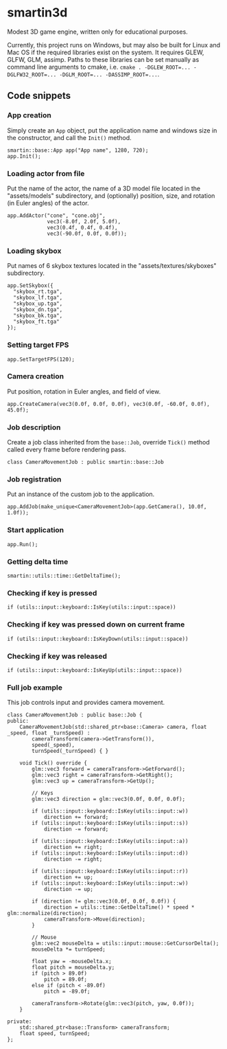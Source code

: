 # smartin3d
Modest 3D game engine, written only for educational purposes.

Currently, this project runs on Windows, but may also be built for Linux and Mac OS if the required libraries exist on the system. It requires GLEW, GLFW, GLM, assimp. Paths to these libraries can be set manually as command line arguments to cmake, i.e. ```cmake . -DGLEW_ROOT=... -DGLFW32_ROOT=... -DGLM_ROOT=... -DASSIMP_ROOT=...```.

## Code snippets
### App creation
Simply create an ```App``` object, put the application name and windows size in the constructor, and call the ```Init()``` method.
```
smartin::base::App app("App name", 1280, 720);
app.Init();
```
### Loading actor from file
Put the name of the actor, the name of a 3D model file located in the "assets/models" subdirectory, and (optionally) position, size, and rotation (in Euler angles) of the actor.
```
app.AddActor("cone", "cone.obj",
             vec3(-8.0f, 2.0f, 5.0f),
             vec3(0.4f, 0.4f, 0.4f),
             vec3(-90.0f, 0.0f, 0.0f));
```
### Loading skybox
Put names of 6 skybox textures located in the "assets/textures/skyboxes" subdirectory.
```
app.SetSkybox({
  "skybox_rt.tga",
  "skybox_lf.tga",
  "skybox_up.tga",
  "skybox_dn.tga",
  "skybox_bk.tga",
  "skybox_ft.tga"
});
```
### Setting target FPS
```
app.SetTargetFPS(120);
```
### Camera creation
Put position, rotation in Euler angles, and field of view.
```
app.CreateCamera(vec3(0.0f, 0.0f, 0.0f), vec3(0.0f, -60.0f, 0.0f), 45.0f);
```
### Job description
Create a job class inherited from the ```base::Job```, override ```Tick()``` method called every frame before rendering pass.
```
class CameraMovementJob : public smartin::base::Job
```
### Job registration
Put an instance of the custom job to the application.
```
app.AddJob(make_unique<CameraMovementJob>(app.GetCamera(), 10.0f, 1.0f));
```
### Start application
```
app.Run();
```
### Getting delta time
```
smartin::utils::time::GetDeltaTime();
```
### Checking if key is pressed
```
if (utils::input::keyboard::IsKey(utils::input::space))
```
### Checking if key was pressed down on current frame
```
if (utils::input::keyboard::IsKeyDown(utils::input::space))
```
### Checking if key was released
```
if (utils::input::keyboard::IsKeyUp(utils::input::space))
```
### Full job example
This job controls input and provides camera movement.
```
class CameraMovementJob : public base::Job {
public:
    CameraMovementJob(std::shared_ptr<base::Camera> camera, float _speed, float _turnSpeed) :
        cameraTransform(camera->GetTransform()),
        speed(_speed),
        turnSpeed(_turnSpeed) { }

    void Tick() override {
        glm::vec3 forward = cameraTransform->GetForward();
        glm::vec3 right = cameraTransform->GetRight();
        glm::vec3 up = cameraTransform->GetUp();

        // Keys
        glm::vec3 direction = glm::vec3(0.0f, 0.0f, 0.0f);

        if (utils::input::keyboard::IsKey(utils::input::w))
            direction += forward;
        if (utils::input::keyboard::IsKey(utils::input::s))
            direction -= forward;

        if (utils::input::keyboard::IsKey(utils::input::a))
            direction += right;
        if (utils::input::keyboard::IsKey(utils::input::d))
            direction -= right;

        if (utils::input::keyboard::IsKey(utils::input::r))
            direction += up;
        if (utils::input::keyboard::IsKey(utils::input::w))
            direction -= up;

        if (direction != glm::vec3(0.0f, 0.0f, 0.0f)) {
            direction = utils::time::GetDeltaTime() * speed * glm::normalize(direction);
            cameraTransform->Move(direction);
        }

        // Mouse
        glm::vec2 mouseDelta = utils::input::mouse::GetCursorDelta();
        mouseDelta *= turnSpeed;

        float yaw = -mouseDelta.x;
        float pitch = mouseDelta.y;
        if (pitch > 89.0f)
            pitch = 89.0f;
        else if (pitch < -89.0f)
            pitch = -89.0f;

        cameraTransform->Rotate(glm::vec3(pitch, yaw, 0.0f));
    }

private:
    std::shared_ptr<base::Transform> cameraTransform;
    float speed, turnSpeed;
};
```
